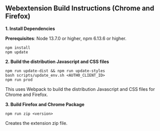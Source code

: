 ## Webextension Build Instructions (Chrome and Firefox)

**1. Install Dependencies**

**Prerequisites**: Node 13.7.0 or higher, npm 6.13.6 or higher.

```
npm install
npm update
```

**2. Build the distribution Javascript and CSS files**

```
npm run update-dist && npm run update-styles
bash scripts/update_env.sh <AUTH0_CLIENT_ID>
npm run prod
```

This uses Webpack to build the distribution Javascript and CSS files for Chrome
and Firefox.

**3. Build Firefox and Chrome Package**
```
npm run zip <version>
```
Creates the extension zip file.

